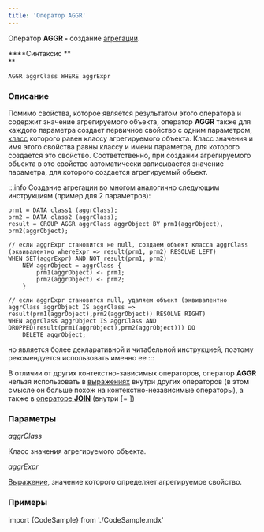 ```yaml
---
title: 'Оператор AGGR'
---
```


Оператор **AGGR -** создание [агрегации](Aggregations.md).

****Синтаксис **  
**

    AGGR aggrClass WHERE aggrExpr

### **Описание**

Помимо свойства, которое является результатом этого оператора и содержит значение агрегируемого объекта, оператор **AGGR** также для каждого параметра создает первичное свойство с одним параметром, [класс](Static_objects.md) которого равен классу агрегируемого объекта. Класс значения и имя этого свойства равны классу и имени параметра, для которого создается это свойство. Соответственно, при создании агрегируемого объекта в это свойство автоматически записывается значение параметра, для которого создается агрегируемый объект.


:::info
Создание агрегации во многом аналогично следующим инструкциям (пример для 2 параметров):

    prm1 = DATA class1 (aggrClass);
    prm2 = DATA class2 (aggrClass);
    result = GROUP AGGR aggrClass aggrObject BY prm1(aggrObject), prm2(aggrObject);

    // если aggrExpr становится не null, создаем объект класса aggrClass (эквивалентно whereExpr => result(prm1, prm2) RESOLVE LEFT)
    WHEN SET(aggrExpr) AND NOT result(prm1, prm2)
        NEW aggrObject = aggrClass {
            prm1(aggrObject) <- prm1;
            prm2(aggrObject) <- prm2;
        }

    // если aggrExpr становится null, удаляем объект (эквивалентно aggrClass aggrObject IS aggrClass => result(prm1(aggrObject),prm2(aggrObject)) RESOLVE RIGHT)
    WHEN aggrClass aggrObject IS aggrClass AND DROPPED(result(prm1(aggrObject),prm2(aggrObject))) DO
        DELETE aggrObject;

но является более декларативной и читабельной инструкцией, поэтому рекомендуется использовать именно ее
:::

В отличии от других контекстно-зависимых операторов, оператор **AGGR** нельзя использовать в [выражениях](Expression.md) внутри других операторов (в этом смысле он больше похож на контекстно-независимые операторы), а также в [операторе **JOIN**](JOIN_operator.md) (внутри \[= \])

### Параметры

*aggrClass*

Класс значения агрегируемого объекта.

*aggrExpr*

[Выражение](Expression.md), значение которого определяет агрегируемое свойство.

### Примеры

import {CodeSample} from './CodeSample.mdx'

<CodeSample url="https://ru-documentation.lsfusion.org/sample?file=AggregationSample&block=aggr"/>

  
